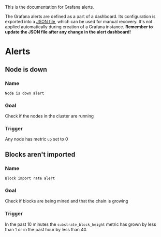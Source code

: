 This is the documentation for Grafana alerts.

The Grafana alerts are defined as a part of a dashboard.
Its configuration is exported into a [JSON file](./grafana_alert_dashboard.json),
which can be used for manual recovery.
It's not applied automatically during creation of a Grafana instance.
**Remember to update the JSON file after any change in the alert dashboard!**

# Alerts

## Node is down
### Name
`Node is down alert`
### Goal
Check if the nodes in the cluster are running
### Trigger
Any node has metric `up` set to 0

## Blocks aren't imported
### Name
`Block import rate alert`
### Goal
Check if blocks are being mined and that the chain is growing
### Trigger
In the past 10 minutes the `substrate_block_height` metric has grown by less than 1
or in the past hour by less than 40.
